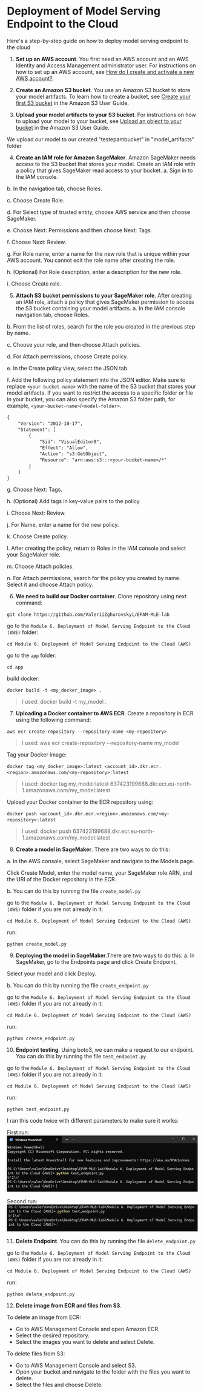 # Deployment of Model Serving Endpoint to the Cloud

Here's a step-by-step guide on how to deploy model serving endpoint to the cloud

1. **Set up an AWS account**. You first need an AWS account and an AWS Identity and Access Management administrator user. For instructions on how to set up an AWS account, see [How do I create and activate a new AWS account?](https://repost.aws/knowledge-center/create-and-activate-aws-account).

2. **Create an Amazon S3 bucket**. You use an Amazon S3 bucket to store your model artifacts. To learn how to create a bucket, see [Create your first S3 bucket](https://docs.aws.amazon.com/AmazonS3/latest/userguide/creating-bucket.html) in the Amazon S3 User Guide.

3. **Upload your model artifacts to your S3 bucket**. For instructions on how to upload your model to your bucket, see [Upload an object to your bucket](https://docs.aws.amazon.com/AmazonS3/latest/userguide/uploading-an-object-bucket.html) in the Amazon S3 User Guide.

We upload our model to our created "testepambucket" in "model_artifacts" folder

4. **Create an IAM role for Amazon SageMaker**. Amazon SageMaker needs access to the S3 bucket that stores your model. Create an IAM role with a policy that gives SageMaker read access to your bucket.
a. Sign in to the IAM console.

b. In the navigation tab, choose Roles.

c. Choose Create Role.

d. For Select type of trusted entity, choose AWS service and then choose SageMaker.

e. Choose Next: Permissions and then choose Next: Tags.

f. Choose Next: Review.

g. For Role name, enter a name for the new role that is unique within your AWS account. You cannot edit the role name after creating the role.

h. (Optional) For Role description, enter a description for the new role.

i. Choose Create role.

5. **Attach S3 bucket permissions to your SageMaker role**. After creating an IAM role, attach a policy that gives SageMaker permission to access the S3 bucket containing your model artifacts.
a. In the IAM console navigation tab, choose Roles.

b. From the list of roles, search for the role you created in the previous step by name.

c. Choose your role, and then choose Attach policies.

d. For Attach permissions, choose Create policy.

e. In the Create policy view, select the JSON tab.

f. Add the following policy statement into the JSON editor. Make sure to replace `<your-bucket-name>` with the name of the S3 bucket that stores your model artifacts. If you want to restrict the access to a specific folder or file in your bucket, you can also specify the Amazon S3 folder path, for example, `<your-bucket-name>`/`<model-folder>`.
```
{
    "Version": "2012-10-17",
    "Statement": [
        {
            "Sid": "VisualEditor0",
            "Effect": "Allow",
            "Action": "s3:GetObject",
            "Resource": "arn:aws:s3:::<your-bucket-name>/*"
        }
    ]
}
```

g. Choose Next: Tags.

h. (Optional) Add tags in key-value pairs to the policy.

i. Choose Next: Review.

j. For Name, enter a name for the new policy.

k. Choose Create policy.

l. After creating the policy, return to Roles in the IAM console and select your SageMaker role.

m. Choose Attach policies.

n. For Attach permissions, search for the policy you created by name. Select it and choose Attach policy.

6. **We need to build our Docker container**. Clone repository using next command:
```
git clone https://github.com/ValeriiZghurovskyi/EPAM-MLE-lab
```

go to the `Module 6. Deployment of Model Serving Endpoint to the Cloud (AWS)` folder:
```
cd Module 6. Deployment of Model Serving Endpoint to the Cloud (AWS)
```
go to the `app` folder:
```
cd app
```
build docker:
```
docker build -t <my_docker_image> .
```
> I used: docker build -t my_model .

7. **Uploading a Docker container to AWS ECR**. Create a repository in ECR using the following command:
```
aws ecr create-repository --repository-name <my-repository>
```
> I used: aws ecr create-repository --repository-name my_model

Tag your Docker image:
```
docker tag <my_docker_image>:latest <account_id>.dkr.ecr.<region>.amazonaws.com/<my-repository>:latest
```
> I used: docker tag my_model:latest 637423199688.dkr.ecr.eu-north-1.amazonaws.com/my_model:latest

Upload your Docker container to the ECR repository using:
```
docker push <account_id>.dkr.ecr.<region>.amazonaws.com/<my-repository>:latest
```
> I used: docker push 637423199688.dkr.ecr.eu-north-1.amazonaws.com/my_model:latest

8. **Create a model in SageMaker**. There are two ways to do this:

a. In the AWS console, select SageMaker and navigate to the Models page.

Click Create Model, enter the model name, your SageMaker role ARN, and the URI of the Docker repository in the ECR.

b. You can do this by running the file `create_model.py`

go to the `Module 6. Deployment of Model Serving Endpoint to the Cloud (AWS)` folder if you are not already in it:
```
cd Module 6. Deployment of Model Serving Endpoint to the Cloud (AWS)
```
run:
```
python create_model.py
```

9. **Deploying the model in SageMaker**.There are two ways to do this:
a. In SageMaker, go to the Endpoints page and click Create Endpoint.

Select your model and click Deploy.

b. You can do this by running the file `create_endpoint.py`

go to the `Module 6. Deployment of Model Serving Endpoint to the Cloud (AWS)` folder if you are not already in it:
```
cd Module 6. Deployment of Model Serving Endpoint to the Cloud (AWS)
```
run:
```
python create_endpoint.py
```

10. **Endpoint testing**. Using boto3, we can make a request to our endpoint. You can do this by running the file `test_endpoint.py`

go to the `Module 6. Deployment of Model Serving Endpoint to the Cloud (AWS)` folder if you are not already in it:
```
cd Module 6. Deployment of Model Serving Endpoint to the Cloud (AWS)
```
run:
```
python test_endpoint.py
```

I ran this code twice with different parameters to make sure it works:

First run:
![](images/1.png)

Second run:
![](images/2.png)

11. **Delete Endpoint**. You can do this by running the file `delete_endpoint.py`

go to the `Module 6. Deployment of Model Serving Endpoint to the Cloud (AWS)` folder if you are not already in it:
```
cd Module 6. Deployment of Model Serving Endpoint to the Cloud (AWS)
```
run:
```
python delete_endpoint.py
```

12. **Delete image from ECR and files from S3**.

To delete an image from ECR:
* Go to AWS Management Console and open Amazon ECR.
* Select the desired repository.
* Select the images you want to delete and select Delete.


To delete files from S3:

* Go to AWS Management Console and select S3.
* Open your bucket and navigate to the folder with the files you want to delete.
* Select the files and choose Delete.